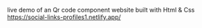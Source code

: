live demo of an Qr code component website built with Html & Css
https://social-links-profiles1.netlify.app/
